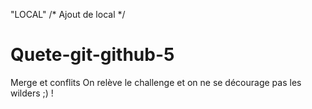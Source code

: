 "LOCAL"
/* Ajout de local
*/


# Quete-git-github-5
Merge et conflits
On relève le challenge et on ne se décourage pas les wilders ;) !
